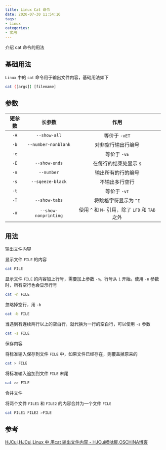 ```yaml
---
title: Linux Cat 命令
date: 2020-07-30 11:54:16
tags:
- Linux
categories:
- 实用
---
```


介绍 cat 命令的用法
<!--more-->

## 基础用法

`Linux` 中的 `cat` 命令用于输出文件内容，基础用法如下

```bash
cat ([args]) [filename]
```

## 参数

| 短参数 |        长参数        |                      作用                       |
| :----: | :------------------: | :---------------------------------------------: |
|  `-A`  |     `--show-all`     |                  等价于 `-vET`                  |
|  `-b`  | `--number-nonblank`  |               对非空行输出行编号                |
|  `-e`  |                      |                  等价于 `-vE`                   |
|  `-E`  |    `--show-ends`     |             在每行的结束处显示 `$`              |
|  `-n`  |      `--number`      |               输出所有的行的编号                |
|  `-s`  |   `--sqeeze-black`   |                 不输出多行空行                  |
|  `-t`  |                      |                  等价于 `-vT`                   |
|  `-T`  |    `--show-tabs`     |              将跳格字符显示为 `^I`              |
|  `-V`  | `--show-nonprinting` | 使用 `^` 和 `M-` 引用，除了 `LFD` 和 `TAB` 之外 |

## 用法

输出文件内容

显示文件 `FILE` 的内容

```bash
cat FILE
```

显示文件 `FILE` 的内容加上行号，需要加上参数 `-n`。行号从 `1` 开始。使用 `-n` 参数时，所有空行也会显示行号

```bash
cat -n FILE
```

忽略掉空行，用 `-b`

```bash
cat -b FILE
```

当遇到有连续两行以上的空白行，就代换为一行的空白行，可以使用 `-s` 参数

```bash
cat -s FILE
```

保存内容

将标准输入保存到文件 `FILE` 中，如果文件已经存在，则覆盖掉原来的

```bash
cat > FILE
```

将标准输入追加到文件 `FILE` 末尾

```bash
cat >> FILE
```

合并文件

将两个文件 `FILE1` 和 `FILE2` 的内容合并为一个文件 `FILE`

```bash
cat FILE1 FILE2 >FILE
```

## 参考

[HJCui,HJCui,Linux 中 用cat 输出文件内容 - HJCui嘀咕屋,OSCHINA博客](https://my.oschina.net/HJCui/blog/756476)
